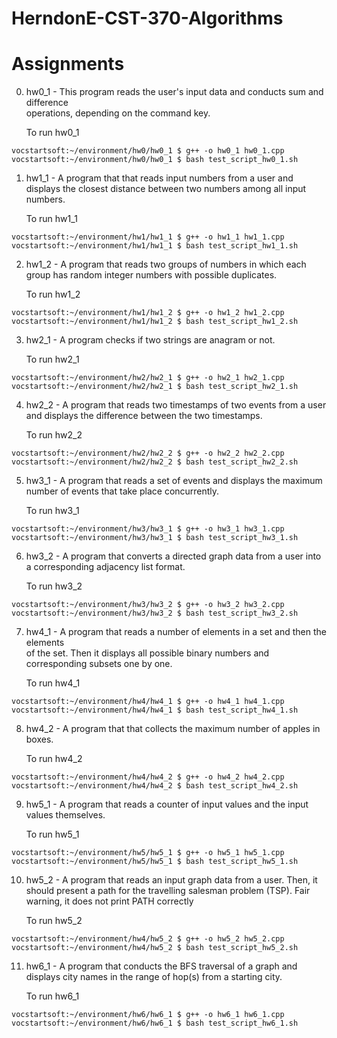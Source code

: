 # HerndonE-CST-370-Algorithms

# Assignments    

0. hw0_1 - This program reads the user's input data and conducts sum and difference     
operations, depending on the command key.    

	To run hw0_1
```console
vocstartsoft:~/environment/hw0/hw0_1 $ g++ -o hw0_1 hw0_1.cpp
vocstartsoft:~/environment/hw0/hw0_1 $ bash test_script_hw0_1.sh
```

1. hw1_1 - A program that that reads input numbers from a user and displays the closest
distance between two numbers among all input numbers.

	To run hw1_1
```console
vocstartsoft:~/environment/hw1/hw1_1 $ g++ -o hw1_1 hw1_1.cpp
vocstartsoft:~/environment/hw1/hw1_1 $ bash test_script_hw1_1.sh
```

2. hw1_2 - A program that reads two groups of numbers in which each group has random integer numbers with
possible duplicates. 

	To run hw1_2
```console
vocstartsoft:~/environment/hw1/hw1_2 $ g++ -o hw1_2 hw1_2.cpp
vocstartsoft:~/environment/hw1/hw1_2 $ bash test_script_hw1_2.sh
```

3. hw2_1 -  A program checks if two strings are anagram or not.     

	To run hw2_1
```console
vocstartsoft:~/environment/hw2/hw2_1 $ g++ -o hw2_1 hw2_1.cpp
vocstartsoft:~/environment/hw2/hw2_1 $ bash test_script_hw2_1.sh
```

4. hw2_2 - A program that reads two timestamps of two events from a user and displays the difference between the two timestamps.    

	To run hw2_2
```console
vocstartsoft:~/environment/hw2/hw2_2 $ g++ -o hw2_2 hw2_2.cpp
vocstartsoft:~/environment/hw2/hw2_2 $ bash test_script_hw2_2.sh
```

5. hw3_1 - A program that reads a set of events and displays the maximum number of events that take place concurrently.    

	To run hw3_1
```console
vocstartsoft:~/environment/hw3/hw3_1 $ g++ -o hw3_1 hw3_1.cpp
vocstartsoft:~/environment/hw3/hw3_1 $ bash test_script_hw3_1.sh
```

6. hw3_2 - A program that converts a directed graph data from a user into a corresponding adjacency list format.     

	To run hw3_2
```console
vocstartsoft:~/environment/hw3/hw3_2 $ g++ -o hw3_2 hw3_2.cpp
vocstartsoft:~/environment/hw3/hw3_2 $ bash test_script_hw3_2.sh
```

7. hw4_1 - A program that reads a number of elements in a set and then the elements     
of the set. Then it displays all possible binary numbers and corresponding subsets one by one.          

	To run hw4_1
```console
vocstartsoft:~/environment/hw4/hw4_1 $ g++ -o hw4_1 hw4_1.cpp
vocstartsoft:~/environment/hw4/hw4_1 $ bash test_script_hw4_1.sh
```

8. hw4_2 - A program that that collects the maximum number of apples in boxes.    

	To run hw4_2
```console
vocstartsoft:~/environment/hw4/hw4_2 $ g++ -o hw4_2 hw4_2.cpp
vocstartsoft:~/environment/hw4/hw4_2 $ bash test_script_hw4_2.sh
```

9. hw5_1 - A program that reads a counter of input values and the input values themselves.              

	To run hw5_1
```console
vocstartsoft:~/environment/hw5/hw5_1 $ g++ -o hw5_1 hw5_1.cpp
vocstartsoft:~/environment/hw5/hw5_1 $ bash test_script_hw5_1.sh
```

10. hw5_2 - A program that reads an input graph data from a user.
Then, it should present a path for the travelling salesman problem (TSP).
Fair warning, it does not print PATH correctly    

	To run hw5_2
```console
vocstartsoft:~/environment/hw4/hw5_2 $ g++ -o hw5_2 hw5_2.cpp
vocstartsoft:~/environment/hw4/hw5_2 $ bash test_script_hw5_2.sh
```
11. hw6_1 - A program that conducts the BFS traversal of a graph and 
displays city names in the range of hop(s) from a starting city.    

	To run hw6_1
```console
vocstartsoft:~/environment/hw6/hw6_1 $ g++ -o hw6_1 hw6_1.cpp
vocstartsoft:~/environment/hw6/hw6_1 $ bash test_script_hw6_1.sh
```
